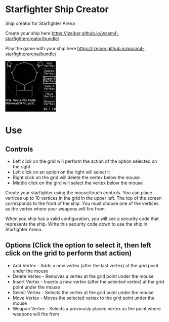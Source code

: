 # Starfighter Ship Creator
Ship creator for Starfighter Arena

Create your ship here
https://jzeiber.github.io/wasm4-starfightercreator/bundle/

Play the game with your ship here
https://jzeiber.github.io/wasm4-starfighterarena/bundle/

![Screenshot](https://github.com/jzeiber/wasm4-starfightercreator/raw/main/images/screenshot1.png "Screenshot")

# Use

## Controls
- Left click on the grid will perform the action of the option selected on the right
- Left click on an option on the right will select it
- Right click on the grid will delete the vertex below the mouse
- Middle click on the gird will select the vertex below the mouse

Create your starfighter using the mouse/touch controls.  You can place vertices up to 10 vertices in the grid in the upper left.  The top of the screen corresponds to the front of the ship.  You must choose one of the vertices as the vertex where your weapons will fire from.

When you ship has a valid configuration,  you will see a security code that represents the ship.  Write this security code down to use the ship in Starfighter Arena.

## Options (Click the option to select it, then left click on the grid to perform that action)
- Add Vertex - Adds a new vertex (after the last vertex) at the grid point under the mouse
- Delete Vertex - Removes a vertex at the grid point under the mouse
- Insert Vertex - Inserts a new vertex (after the selected vertex) at the grid point under the mouse
- Select Vertex - Selects the vertex at the grid point under the mouse
- Move Vertex - Moves the selected vertex to the grid point under the mouse
- Weapon Vertex - Selects a previously placed vertex as the point where weapons will fire from
